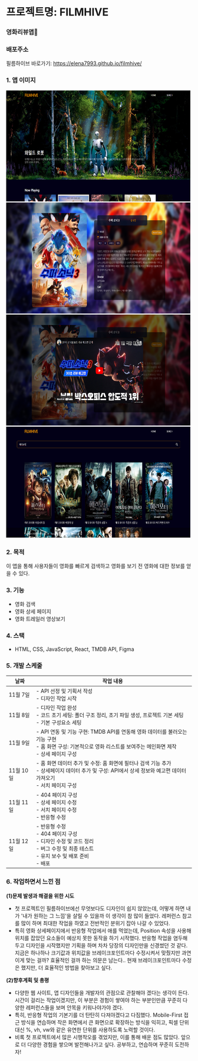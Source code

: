 # 프로젝트명: FILMHIVE

### 영화리뷰앱👀

### 배포주소

필름하이브 바로가기: <https://elena7993.github.io/filmhive/>

### 1. 앱 이미지

<img src="./public/filmhive_images/film_home.png" alt="홈화면" width="500" height="300">
<img src="./public/filmhive_images/film_details.png" alt="상세화면" width="500" height="300">
<img src="./public/filmhive_images/film_trailer.png" alt="예고화면" width="500" height="300">
<img src="./public/filmhive_images/film_search.png" alt="검색화면" width="500" height="300">

### 2. 목적

이 앱을 통해 사용자들이 영화를 빠르게 검색하고 영화를 보기 전 영화에 대한 정보를 얻을 수 있다.

### 3. 기능

- 영화 검색
- 영화 상세 페이지
- 영화 트레일러 영상보기

### 4. 스택

- HTML, CSS, JavaScript, React, TMDB API, Figma

### 5. 개발 스케줄

| 날짜      | 작업 내용                                                                                                                                                            |
| --------- | -------------------------------------------------------------------------------------------------------------------------------------------------------------------- |
| 11월 7일  | - API 선정 및 기획서 작성<br>- 디자인 작업 시작                                                                                                                      |
| 11월 8일  | - 디자인 작업 완성<br>- 코드 초기 세팅: 폴더 구조 정리, 초기 파일 생성, 프로젝트 기본 세팅<br>- 기본 구성요소 세팅                                                   |
| 11월 9일  | - API 연동 및 기능 구현: TMDB API를 연동해 영화 데이터를 불러오는 기능 구현<br>- 홈 화면 구성: 기본적으로 영화 리스트를 보여주는 메인화면 제작<br>- 상세 페이지 구성 |
| 11월 10일 | - 홈 화면 데이터 추가 및 수정: 홈 화면에 필터나 검색 기능 추가<br>- 상세페이지 데이터 추가 및 구성: API에서 상세 정보와 예고편 데이터 가져오기<br>- 서치 페이지 구성 |
| 11월 11일 | - 404 페이지 구성<br>- 상세 페이지 수정<br>- 서치 페이지 수정<br>- 반응형 수정                                                                                       |
| 11월 12일 | - 반응형 수정<br>- 404 페이지 구성<br>- 디자인 수정 및 코드 정리<br>- 버그 수정 및 최종 테스트<br>- 유지 보수 및 배포 준비<br>- 배포                                 |

### **6. 작업하면서 느낀 점**

**(1)문제 발생과 해결을 위한 시도**

- 첫 프로젝트인 필름하이브에선 무엇보다도 디자인이 쉽지 않았는데, 어떻게 하면 내가 '내가 원하는 그 느낌'을 살릴 수 있을까 이 생각이 참 많이 들었다. 레퍼런스 참고를 많이 하며 최대한 작업을 하였고 전반적인 분위기 잡아 나갈 수 있었다.
- 특히 영화 상세페이지에서 반응형 작업에서 애를 먹었는데, Position 속성을 사용해 위치를 잡았던 요소들이 예상치 못한 동작을 하기 시작했다. 반응형 작업을 염두해 두고 디자인을 시작했지만 기획을 하며 차차 당장의 디자인만을 신경썼던 것 같다. <br/> 지금은 하나하나 크기값과 위치값을 브레이크포인트마다 수정시켜서 맞췄지만 과연 이게 맞는 걸까? 효율적인 걸까 하는 의문은 남는다.. 현재 브레이크포인트마다 수정은 했지만, 더 효율적인 방법을 찾아보고 싶다.

**(2)향후계획 및 총평**

- 다양한 웹 사이트, 앱 디자인들을 개발자의 관점으로 관찰해야 겠다는 생각이 든다. 시간이 걸리는 작업이겠지만, 이 부분은 경험이 쌓여야 하는 부분인만큼 꾸준히 다양한 레퍼런스들을 보며 안목을 키워나야가야 겠다.
- 특히, 반응형 작업의 기본기를 더 탄탄히 다져야겠다고 다짐했다. Mobile-First 접근 방식을 연습하며 작은 화면에서 큰 화면으로 확장하는 방식을 익히고, 픽셀 단위 대신 %, vh, vw와 같은 유연한 단위를 사용하도록 노력할 것이다.
- 비록 첫 프로젝트에서 많은 시행착오를 겪었지만, 이를 통해 배운 점도 많았다. 앞으로 더 다양한 경험을 쌓으며 발전해나가고 싶다. 공부하고, 연습하며 꾸준히 도전하자!
